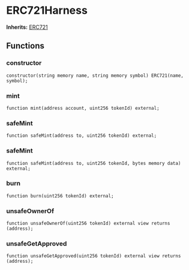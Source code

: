 # ERC721Harness
**Inherits:**
[ERC721](/lib/solady/src/tokens/ERC721.sol/abstract.ERC721.md)


## Functions
### constructor


```solidity
constructor(string memory name, string memory symbol) ERC721(name, symbol);
```

### mint


```solidity
function mint(address account, uint256 tokenId) external;
```

### safeMint


```solidity
function safeMint(address to, uint256 tokenId) external;
```

### safeMint


```solidity
function safeMint(address to, uint256 tokenId, bytes memory data) external;
```

### burn


```solidity
function burn(uint256 tokenId) external;
```

### unsafeOwnerOf


```solidity
function unsafeOwnerOf(uint256 tokenId) external view returns (address);
```

### unsafeGetApproved


```solidity
function unsafeGetApproved(uint256 tokenId) external view returns (address);
```

